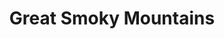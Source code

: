 ---
unit_code: "GRSM"
unit_name: "Great Smoky Mountains NP"
unit_type: "National Park"
nps_region: "Southeast"
scalerank: 4
note: "null"
name: "Great Smoky Mountains"
featureclass: "National Park Service"
geojson: >-
  {"type":"Feature","properties":{},"geometry":{"type":"Polygon","coordinates":[[[-83.62003580729167,35.6982421875],[-83.5765380859375,35.69340006510417],[-83.4896240234375,35.712727864583336],[-83.47998046875,35.72721354166667],[-83.42203776041667,35.736897786458336],[-83.39306640625,35.7513427734375],[-83.29646809895834,35.765869140625],[-83.27718098958334,35.760986328125],[-83.21439615885417,35.789998372395836],[-83.14680989583334,35.789998372395836],[-83.1177978515625,35.7755126953125],[-83.08402506510417,35.722412109375],[-83.09370930989584,35.6982421875],[-83.05021158854167,35.678955078125],[-83.05989583333334,35.64994303385417],[-83.04056803385417,35.635457356770836],[-83.07918294270834,35.582356770833336],[-83.1177978515625,35.55338541666667],[-83.16129557291667,35.548543294270836],[-83.18062337239584,35.51957194010417],[-83.25785319010417,35.592000325520836],[-83.30615234375,35.5582275390625],[-83.286865234375,35.51957194010417],[-83.349609375,35.5098876953125],[-83.43172200520834,35.456787109375],[-83.48482259114584,35.48095703125],[-83.47517903645834,35.456787109375],[-83.4896240234375,35.43265787760417],[-83.5137939453125,35.44230143229167],[-83.6103515625,35.427815755208336],[-83.6441650390625,35.44230143229167],[-83.66829427083334,35.4375],[-83.7310791015625,35.4471435546875],[-83.7745361328125,35.44230143229167],[-83.79866536458334,35.456787109375],[-83.86629231770834,35.451985677083336],[-83.88077799479167,35.4664306640625],[-83.91943359375,35.4713134765625],[-83.9290771484375,35.495442708333336],[-83.97737630208334,35.505086263020836],[-83.998779296875,35.546468098958336],[-84.00150553385417,35.5582275390625],[-83.9725341796875,35.592000325520836],[-83.938720703125,35.611328125],[-83.938720703125,35.625813802083336],[-83.895263671875,35.659627278645836],[-83.84212239583334,35.674072265625],[-83.82283528645834,35.659627278645836],[-83.76973470052084,35.625813802083336],[-83.75040690104167,35.64994303385417],[-83.72627766927084,35.659627278645836],[-83.697265625,35.68375651041667],[-83.62967936197917,35.6982421875],[-83.62003580729167,35.6982421875]]]}}
number: 39
title: "Great Smoky Mountains"
---